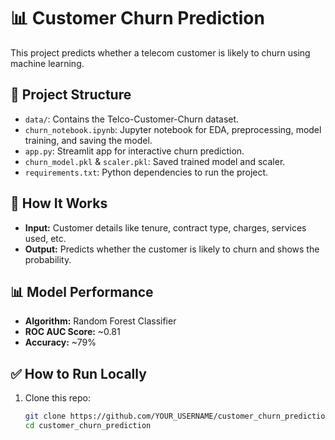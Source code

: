 # 📊 Customer Churn Prediction

This project predicts whether a telecom customer is likely to churn using machine learning.

## 📂 Project Structure

- `data/`: Contains the Telco-Customer-Churn dataset.
- `churn_notebook.ipynb`: Jupyter notebook for EDA, preprocessing, model training, and saving the model.
- `app.py`: Streamlit app for interactive churn prediction.
- `churn_model.pkl` & `scaler.pkl`: Saved trained model and scaler.
- `requirements.txt`: Python dependencies to run the project.

## 🚀 How It Works

- **Input:** Customer details like tenure, contract type, charges, services used, etc.
- **Output:** Predicts whether the customer is likely to churn and shows the probability.

## 📊 Model Performance

- **Algorithm:** Random Forest Classifier
- **ROC AUC Score:** ~0.81
- **Accuracy:** ~79%

## ✅ How to Run Locally

1. Clone this repo:
   ```bash
   git clone https://github.com/YOUR_USERNAME/customer_churn_prediction.git
   cd customer_churn_prediction
